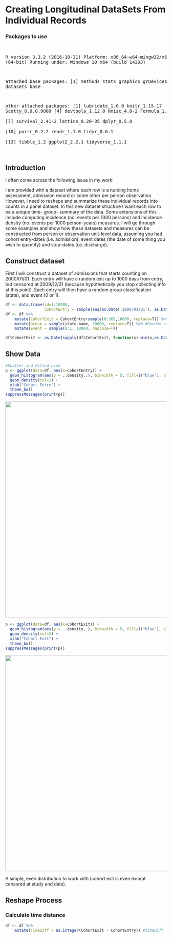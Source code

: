 # Creating Longitudinal DataSets From Individual Records



### Packages to use  
<!--html_preserve--><pre>
 R version 3.3.2 (2016-10-31)
 Platform: x86_64-w64-mingw32/x64 (64-bit)
 Running under: Windows 10 x64 (build 14393)
 
 attached base packages:
 [1] methods   stats     graphics  grDevices utils     datasets  base     
 
 other attached packages:
  [1] lubridate_1.6.0   knitr_1.15.17     Scotty_0.0.0.9000
  [4] devtools_1.12.0   Hmisc_4.0-2       Formula_1.2-1    
  [7] survival_2.41-2   lattice_0.20-35   dplyr_0.5.0      
 [10] purrr_0.2.2       readr_1.1.0       tidyr_0.6.1      
 [13] tibble_1.2        ggplot2_2.2.1     tidyverse_1.1.1  
 </pre>
<!--/html_preserve-->  

## Introduction  

I often come across the following issue in my work:  

  I am provided with a dataset where each row is a nursing home assessment, admission record or some other per person observation. However, I need to reshape and summarize these individual records into counts in a panel dataset. In this new dataset structure I want each row to be a unique time- group- summary of the data. Some extensions of this include computing incidence (no. events per 1000 persons) and incidence density (no. events per 1000 person-years) measures. I will go through some examples and show how these datasets and measures can be constructed from person or observation unit-level data, assuming you had cohort entry-dates (i.e. admission), event dates (the date of some thing you wish to quantify) and stop-dates (i.e. discharge).  

## Construct dataset  

First I will construct a dataset of admissions that starts counting on 2000/01/01. Each entry will have a random exit up to 1000 days from entry, but censored at 2009/12/31 (because hypothetically you stop collecting info at this point). Each entry will then have a random group classification (state), and event (0 or 1).    

```r
df <- data.frame(id=1:10000,
                 CohortEntry = sample(seq(as.Date('2000/01/01'), as.Date('2009/12/31'), by='day'), replace=T, 10000))
df <- df %>%
    mutate(CohortExit = CohortEntry+sample(0:365,10000, replace=T)) %>% #CohortExit Date (up to 1000 days from start)
    mutate(Group = sample(state.name, 10000, replace=T)) %>% #Random state for each group
    mutate(Event = sample(0:1, 10000, replace=T))

df$CohortExit <- as.Date(sapply(df$CohortExit, function(x) min(x,as.Date('2009/12/31'))), origin=origin) #Censor at 'study end'
```

## Show Data

```r
#Scatter and Fitted Line 
p <- ggplot(data=df, aes(x=CohortEntry)) + 
  geom_histogram(aes(y = ..density..), binwidth = 5, fill=I("blue"), alpha=I(0.4)) +
  geom_density(col=2) +
  xlab("Cohort Entry") +
  theme_bw()
suppressMessages(print(p))
```

<img src="01-MungeDays_files/figure-html/Entry Date-1.png" width="672" />

```r
p <- ggplot(data=df, aes(x=CohortExit)) + 
  geom_histogram(aes(y = ..density..), binwidth = 5, fill=I("blue"), alpha=I(0.4)) +
  geom_density(col=2) +
  xlab("Cohort Exit") +
  theme_bw()
suppressMessages(print(p))
```

<img src="01-MungeDays_files/figure-html/Entry Date-2.png" width="672" />

  A simple, even distribution to work with (cohort exit is even except censored at study end date).  
  
## Reshape Process

### Calculate time distance  

```r
df <- df %>%
    mutate(TimeDiff = as.integer(CohortExit - CohortEntry)) #timeDiff
```
